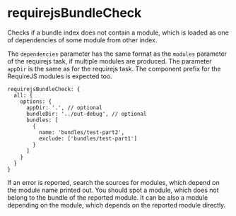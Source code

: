 # requirejsBundleCheck

Checks if a bundle index does not contain a module, which is loaded
as one of dependencies of some module from other index.

The `dependencies` parameter has the same format as the `modules`
parameter of the requirejs task, if multiple modules are produced.
The parameter `appDir` is the same as for the requirejs task.
The component prefix for the RequireJS modules is expected too.

    requirejsBundleCheck: {
      all: {
        options: {
          appDir: '.', // optional
          bundleDir: '../out-debug', // optional
          bundles: [
            {
              name: 'bundles/test-part2',
              exclude: ['bundles/test-part1']
            }
          ]
        }
      }
    }

If an error is reported, search the sources for modules, which depend
on the module name printed out.  You should spot a module, which does
not belong to the bundle of the reported module.  It can be also a
module depending on the module, which depends on the reported module
directly.
